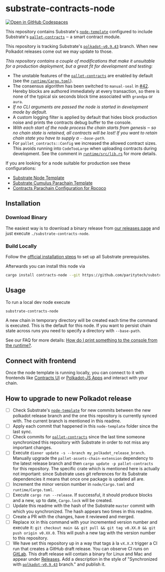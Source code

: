 # substrate-contracts-node

[![Open in GitHub Codespaces](https://github.com/codespaces/badge.svg)](https://codespaces.new/paritytech/substrate-contracts-node)

This repository contains Substrate's [`node-template`](https://github.com/paritytech/substrate/tree/master/bin/node-template)
configured to include Substrate's [`pallet-contracts`](https://github.com/paritytech/substrate/tree/master/frame/contracts)
‒ a smart contract module.

This repository is tracking Substrate's
[`polkadot-v0.9.43`](https://github.com/paritytech/substrate/tree/polkadot-v0.9.43) branch.
When new Polkadot releases come out we may update to those.

_This repository contains a couple of modifications that make it unsuitable
for a production deployment, but a great fit for development and testing:_

* The unstable features of the [`pallet-contracts`](https://github.com/paritytech/substrate/tree/master/frame/contracts)
  are enabled by default (see the [`runtime/Cargo.toml`](https://github.com/paritytech/substrate-contracts-node/blob/main/runtime/Cargo.toml)).
* The consensus algorithm has been switched to `manual-seal` in
  [#42](https://github.com/paritytech/substrate-contracts-node/pull/42).
  Hereby blocks are authored immediately at every transaction, so there
  is none of the typical six seconds block time associated with `grandpa` or `aura`.
* _If no CLI arguments are passed the node is started in development mode
  by default._
* A custom logging filter is applied by default that hides block production noise
  and prints the contracts debug buffer to the console.
* _With each start of the node process the chain starts from genesis ‒ so no
  chain state is retained, all contracts will be lost! If you want to retain
  chain state you have to supply a `--base-path`._
* For `pallet_contracts::Config` we increased the allowed contract sizes. This
  avoids running into `CodeTooLarge` when uploading contracts during development.
  See the comment in [`runtime/src/lib.rs`](https://github.com/paritytech/substrate-contracts-node/blob/main/runtime/src/lib.rs)
  for more details.

If you are looking for a node suitable for production see these configurations:

* [Substrate Node Template](https://github.com/paritytech/substrate/tree/master/bin/node-template)
* [Substrate Cumulus Parachain Template](https://github.com/paritytech/cumulus/tree/master/parachain-template)
* [Contracts Parachain Configuration for Rococo](https://github.com/paritytech/cumulus/tree/master/parachains/runtimes/contracts/contracts-rococo)

## Installation

### Download Binary

The easiest way is to download a binary release from [our releases page](https://github.com/paritytech/substrate-contracts-node/releases)
and just execute `./substrate-contracts-node`.

### Build Locally

Follow the [official installation steps](https://docs.substrate.io/install/) to set up all Substrate prerequisites.

Afterwards you can install this node via

```bash
cargo install contracts-node --git https://github.com/paritytech/substrate-contracts-node.git
```

## Usage

To run a local dev node execute

```bash
substrate-contracts-node
```

A new chain in temporary directory will be created each time the command is executed. This is the
default for this node. If you want to persist chain state across runs you need to
specify a directory with `--base-path`.

See our FAQ for more details:
[How do I print something to the console from the runtime?](https://paritytech.github.io/ink-docs/faq/#how-do-i-print-something-to-the-console-from-the-runtime).

## Connect with frontend

Once the node template is running locally, you can connect to it with frontends like [Contracts UI](https://contracts-ui.substrate.io/#/?rpc=ws://127.0.0.1:9944) or [Polkadot-JS Apps](https://polkadot.js.org/apps/#/explorer?rpc=ws://localhost:9944) and interact with your chain.

## How to upgrade to new Polkadot release

- [ ] Check Substrate's [`node-template`](https://github.com/paritytech/substrate/commits/master/bin/node-template)
      for new commits between the new polkadot release branch and the one this repository is currently synced with.
      The current branch is mentioned in this readme.
- [ ] Apply each commit that happened in this `node-template` folder since the last sync.
- [ ] Check commits for [`pallet-contracts`](https://github.com/paritytech/substrate/tree/master/frame/contracts)
      since the last time someone synchronized this repository with Substrate
      in order to not miss any important changes.
- [ ] Execute `diener update -s --branch my_polkadot_release_branch`. Manually upgrade the
      `pallet-assets-chain-extension` dependency to the latest release branch and then
      `cargo update -p pallet-contracts` for this repository. The specific crate which is mentioned
      here is actually not important: since Substrate uses git references for its Substrate
      dependencies it means that once one package is updated all are.
- [ ] Increment the minor version number in `node/Cargo.toml` and `runtime/Cargo.toml`.
- [ ] Execute `cargo run --release`. If successful, it should produce blocks
      and a new, up to date, `Cargo.lock` will be created.
- [ ] Update this readme with the hash of the Substrate `master` commit
      with which you synchronized. The hash appears two times in this
      readme.
- [ ] Create a PR with the changes, have it reviewed and merged.
- [ ] Replace `XX` in this command with your incremented version number and execute it:
      `git checkout main && git pull && git tag v0.XX.0 && git push origin v0.XX.0`.
      This will push a new tag with the version number to this repository.
- [ ] We have set this repository up in a way that tags à la `vX.X.X` trigger
      a CI run that creates a GitHub draft release. You can observe CI runs on
      [GitLab](https://gitlab.parity.io/parity/mirrors/substrate-contracts-node/-/pipelines).
      This draft release will contain a binary for Linux and Mac and appear
      under [Releases](https://github.com/paritytech/substrate-contracts-node/releases).
      Add a description in the style of "Synchronized with [`polkadot-v0.9.43`](https://github.com/paritytech/substrate/tree/polkadot-v0.9.43) branch."
      and publish it.
